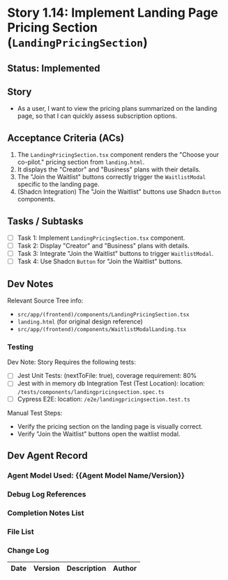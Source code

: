 # Story 1.14: Implement Landing Page Pricing Section (`LandingPricingSection`)

## Status: Implemented

## Story

- As a user, I want to view the pricing plans summarized on the landing page, so that I can quickly assess subscription options.

## Acceptance Criteria (ACs)

1.  The `LandingPricingSection.tsx` component renders the "Choose your co-pilot." pricing section from `landing.html`.
2.  It displays the "Creator" and "Business" plans with their details.
3.  The "Join the Waitlist" buttons correctly trigger the `WaitlistModal` specific to the landing page.
4.  (Shadcn Integration) The "Join the Waitlist" buttons use Shadcn `Button` components.

## Tasks / Subtasks

- [ ] Task 1: Implement `LandingPricingSection.tsx` component.
- [ ] Task 2: Display "Creator" and "Business" plans with details.
- [ ] Task 3: Integrate "Join the Waitlist" buttons to trigger `WaitlistModal`.
- [ ] Task 4: Use Shadcn `Button` for "Join the Waitlist" buttons.

## Dev Notes

Relevant Source Tree info:
- `src/app/(frontend)/components/LandingPricingSection.tsx`
- `landing.html` (for original design reference)
- `src/app/(frontend)/components/WaitlistModalLanding.tsx`

### Testing

Dev Note: Story Requires the following tests:

- [ ] Jest Unit Tests: (nextToFile: true), coverage requirement: 80%
- [ ] Jest with in memory db Integration Test (Test Location): location: `/tests/components/landingpricingsection.spec.ts`
- [ ] Cypress E2E: location: `/e2e/landingpricingsection.test.ts`

Manual Test Steps:
- Verify the pricing section on the landing page is visually correct.
- Verify "Join the Waitlist" buttons open the waitlist modal.

## Dev Agent Record

### Agent Model Used: {{Agent Model Name/Version}}

### Debug Log References

### Completion Notes List

### File List

### Change Log

| Date | Version | Description | Author |
| :--- | :------ | :---------- | :----- |
